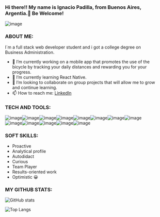 ### Hi there!! My name is Ignacio Padilla, from Buenos Aires, Argentia.👋 Be Welcome!



![image](https://user-images.githubusercontent.com/82071606/143724015-5ddad09e-bad3-406d-ad61-75ca53386554.png)



### ABOUT ME:

I´m a full stack web developer student and i got a college degree on Business Administration.

- 🔭 I’m currently working on a mobile app that promotes the use of the bicycle by tracking your daily distances
and rewarding you for your progress.
- 🌱 I’m currently learning React Native.
- 👯 I’m looking to collaborate on group projects that will allow me to grow and continue learning.
- 📫 How to reach me: [LinkedIn](https://www.linkedin.com/in/ignacio-padilla-87b41a214/)

### TECH AND TOOLS:

![image](https://user-images.githubusercontent.com/82071606/143724562-ea5ac13e-e6cc-48d3-a9f7-b22377e58280.png)![image](https://user-images.githubusercontent.com/82071606/143724566-43e50de4-b7d5-4192-8900-3d729f7c747c.png)![image](https://user-images.githubusercontent.com/82071606/143724571-5a5377b3-d904-40f2-8198-102fb2c16686.png)![image](https://user-images.githubusercontent.com/82071606/143724572-878348b6-21d6-4056-925f-21a600a62e97.png)![image](https://user-images.githubusercontent.com/82071606/143724576-b1795af4-7781-4250-a4e8-eb1779e4101f.png)![image](https://user-images.githubusercontent.com/82071606/143724578-daa425db-2485-4017-8aea-206a3bafde2d.png)![image](https://user-images.githubusercontent.com/82071606/143724579-0719c4ed-9f27-4c62-9f04-27906e8c42cf.png)![image](https://user-images.githubusercontent.com/82071606/143724581-e4987662-ec04-418f-97ed-6445012b5c34.png)![image](https://user-images.githubusercontent.com/82071606/143724582-c174c4cf-67d2-449b-af70-73300177a097.png)![image](https://user-images.githubusercontent.com/82071606/143724584-522cff8c-6436-409c-be3d-9e7333c5d719.png)![image](https://user-images.githubusercontent.com/82071606/143724590-f75e39f3-386c-4ed7-b2c8-11116ef000bd.png)![image](https://user-images.githubusercontent.com/82071606/143724593-8abed610-9b4a-45a4-bf2f-6f5632b5e7b8.png)![image](https://user-images.githubusercontent.com/82071606/143724595-8a2c39ae-863a-43db-8218-39e1bba99f10.png)


### SOFT SKILLS:

- Proactive
- Analytical profile
- Autodidact
- Curious
- Team Player
- Results-oriented work
- Optimistic :grinning:


### MY GITHUB STATS:

![GitHub stats](https://github-readme-stats.vercel.app/api?username=CharalambosIoannou&show_icons=true&theme=tokyonight)

![Top Langs](https://github-readme-stats.vercel.app/api/top-langs/?username=CharalambosIoannou&theme=tokyonight)
